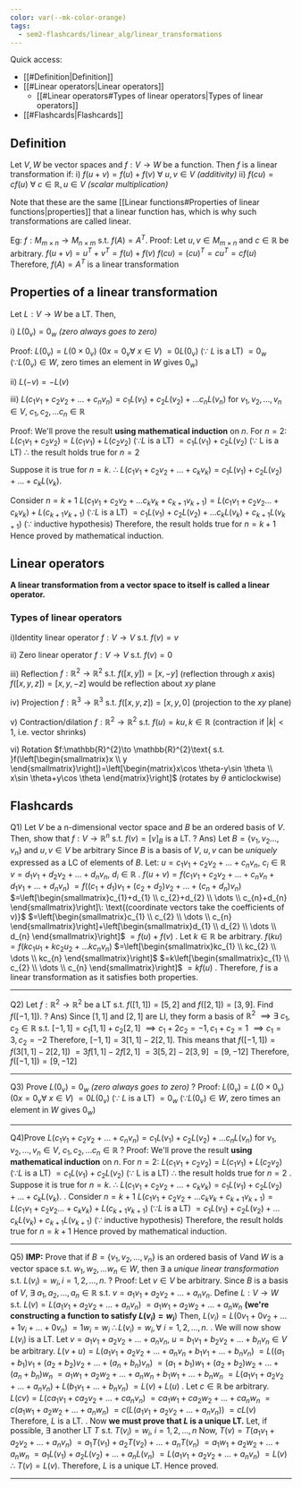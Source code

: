 ```yaml
---
color: var(--mk-color-orange)
tags:
  - sem2-flashcards/linear_alg/linear_transformations
---
```

Quick access:
- [[#Definition|Definition]]
- [[#Linear operators|Linear operators]]
	- [[#Linear operators#Types of linear operators|Types of linear operators]]
- [[#Flashcards|Flashcards]]


## Definition
Let $V,W$ be vector spaces and $f:V\to W$ be a function. Then $f$ is a linear transformation if:
i) $f(u+v)=f(u)+f(v)\:\forall\: u,v \in V$ *(additivity)*
ii) $f(cu)=cf(u)\:\forall\:c\in \mathbb{R},u \in V$ *(scalar multiplication)* 

Note that these are the same [[Linear functions#Properties of linear functions|properties]] that a linear function has, which is why such transformations are called linear.

Eg: $f: M_{m\times n}\to M_{n\times m}$ s.t. $f(A)=A^T$.
Proof: Let $u,v \in M_{m\times n}$ and $c\in \mathbb{R}$ be arbitrary.
$f(u+v)=u^{T}+v^{T}=f(u)+f(v)$
$f(cu)=(cu)^T=cu^T=cf(u)$
Therefore, $f(A)=A^T$ is a linear transformation

## Properties of a linear transformation
Let $L:V\to W$ be a LT. Then,

i) $L(0_{v})=0_{w}$ *(zero always goes to zero)*

Proof: $L(0_{v})=L(0\times0_{v})$ ($0x=0_{v}\forall\:x \in V$)
$=0L(0_{v})$ ($\because$ $L$ is a LT)
$=0_{w}$ ($\because L(0_{v})\in W$, zero times an element in $W$ gives $0_{w}$)

ii) $L(-v)=-L(v)$

iii) $L(c_{1}v_{1}+c_{2}v_{2}+\dots+c_{n}v_{n})=c_{1}L(v_{1})+c_{2}L(v_{2})+\dots c_{n}L(v_{n})$ for $v_{1},v_{2},\dots,v_{n} \in V$, $c_{1},c_{2},\dots c_{n}\in \mathbb{R}$

Proof: We'll prove the result **using mathematical induction** on $n$.
For $n=2$:
$L(c_{1}v_{1}+c_{2}v_{2})=L(c_{1}v_{1})+L(c_{2}v_{2})$ ($\because L$ is a LT)
$=c_{1}L(v_{1})+c_{2}L(v_{2})$ ($\because$ L is a LT)
$\therefore$ the result holds true for $n=2$

Suppose it is true for $n=k$.
$\therefore$ $L(c_{1}v_{1}+c_{2}v_{2}+\dots+c_{k}v_{k})=c_{1}L(v_{1})+c_{2}L(v_{2})+\dots+c_{k}L(v_{k})$.

Consider $n=k+1$
$L(c_{1}v_{1}+c_{2}v_{2}+\dots c_{k}v_{k}+c_{k+1}v_{k+1})=L(c_{1}v_{1}+c_{2}v_{2}\dots+c_{k}v_{k})+L(c_{k+1}v_{k+1})$  ($\because L$ is a LT)
$=c_{1}L(v_{1})+c_{2}L(v_{2})+\dots c_{k}L(v_{k})+c_{k+1}L(v_{k+1})$ ($\because$ inductive hypothesis)
Therefore, the result holds true for $n=k+1$
Hence proved by mathematical induction.



## Linear operators
**A linear transformation from a vector space to itself is called a linear operator.** 

### Types of linear operators
i)Identity linear operator
$f:V\to V \:\text{s.t. } f(v)=v$

ii) Zero linear operator
$f: V\to V \text{ s.t. } f(v)=0$

iii) Reflection
$f:\mathbb{R}^{2}\to \mathbb{R}^{2} \text{ s.t. } f([x,y])=[x,-y]$ (reflection through $x$ axis)
$f([x,y,z])=[x,y,-z]$ would be reflection about $xy$ plane

iv) Projection
$f: \mathbb{R}^{3}\to \mathbb{R}^{3}\text{ s.t. }f([x,y,z])=[x,y,0]$ (projection to the $xy$ plane)

v) Contraction/dilation
$f: \mathbb{R}^{2}\to \mathbb{R}^{2} \text{ s.t. }f(u)=ku, k\in \mathbb{R}$ (contraction if $|k| <1$, i.e. vector shrinks)

vi) Rotation
$f:\mathbb{R}^{2}\to \mathbb{R}^{2}\text{ s.t. }f(\left[\begin{smallmatrix}x \\ y \end{smallmatrix}\right])=\left[\begin{matrix}x\cos \theta-y\sin \theta \\ x\sin \theta+y\cos \theta \end{matrix}\right]$ (rotates by $\theta$ anticlockwise)





## Flashcards
Q1) Let $V$ be a n-dimensional vector space and $B$ be an ordered basis of $V$. Then, show that $f:V\to \mathbb{R}^n$ s.t. $f(v)=[v]_{B}$ is a LT.
?
Ans) Let $B=\{v_{1},v_{2}\dots,v_{n}\}$ and $u,v\in V$ be arbitrary
Since $B$ is a basis of $V$, $u,v$ can be *uniquely* expressed as a LC of elements of $B$. Let:
$u=c_{1}v_{1}+c_{2}v_{2}+\dots+c_{n}v_{n}, \:c_{i}\in \mathbb{R}$
$v=d_{1}v_{1}+d_{2}v_{2}+\dots+d_{n}v_{n},\: d_{i}\in \mathbb{R}$
.
$f(u+v)=f(c_{1}v_{1}+c_{2}v_{2}+\dots+c_{n}v_{n}+d_{1}v_{1}+\dots+d_{n}v_{n})$
$=f((c_{1}+d_{1})v_{1}+(c_{2}+d_{2})v_{2}+\dots+(c_{n}+d_{n})v_{n})$
$=\left[\begin{smallmatrix}c_{1}+d_{1} \\ c_{2}+d_{2} \\ \dots \\ c_{n}+d_{n} \end{smallmatrix}\right]\: \text{(coordinate vectors take the coefficients of v)}$
$=\left[\begin{smallmatrix}c_{1} \\ c_{2} \\ \dots \\ c_{n} \end{smallmatrix}\right]+\left[\begin{smallmatrix}d_{1} \\ d_{2} \\ \dots \\ d_{n} \end{smallmatrix}\right]$
$=f(u)+f(v)$
.
Let $k \in \mathbb{R}$ be arbitrary.
$f(ku)=f(kc_{1}u_{1}+kc_{2}u_{2}+\dots kc_{n}v_{n})$
$=\left[\begin{smallmatrix}kc_{1} \\ kc_{2} \\ \dots \\ kc_{n} \end{smallmatrix}\right]$
$=k\left[\begin{smallmatrix}c_{1} \\ c_{2} \\ \dots \\ c_{n} \end{smallmatrix}\right]$
$=kf(u)$
.
Therefore, $f$ is a linear transformation as it satisfies both properties.
<div style='border-top: 1px solid; width: 100%; margin-top:3px; margin-bottom: 0px;'></div>

Q2) Let $f:\mathbb{R}^{2}\to \mathbb{R}^{2}$ be a LT s.t. $f([1,1])=[5,2]$ and $f([2,1])=[3,9]$. Find $f([-1,1])$.
?
Ans) Since $[1,1]$ and $[2,1]$ are LI, they form a basis of $\mathbb{R}^{2}$
$\implies \exists \:c_{1},c_{2} \in \mathbb{R} \text{ s.t. }[-1,1]=c_{1}[1,1]+c_{2}[2,1]$
$\implies c_{1}+2c_{2}=-1,c_{1}+c_{2}=1$
$\implies c_{1}=3,c_{2}=-2$
Therefore, $[-1,1]=3[1,1]-2[2,1]$. This means that $f([-1,1])=f(3[1,1]-2[2,1])$
$=3f[1,1]-2f[2,1]$
$=3[5,2]-2[3,9]$
$=[9,-12]$
Therefore, $f([-1,1])=[9,-12]$
<div style='border-top: 1px solid; width: 100%; margin-top:3px; margin-bottom: 0px;'></div>

Q3) Prove $L(0_{v})=0_{w}$ *(zero always goes to zero)*
?
Proof: $L(0_{v})=L(0\times0_{v})$ ($0x=0_{v}\forall\:x \in V$)
$=0L(0_{v})$ ($\because$ $L$ is a LT)
$=0_{w}$ ($\because L(0_{v})\in W$, zero times an element in $W$ gives $0_{w}$)
<div style='border-top: 1px solid; width: 100%; margin-top:3px; margin-bottom: 0px;'></div>

Q4)Prove $L(c_{1}v_{1}+c_{2}v_{2}+\dots+c_{n}v_{n})=c_{1}L(v_{1})+c_{2}L(v_{2})+\dots c_{n}L(v_{n})$ for $v_{1},v_{2},\dots,v_{n} \in V$, $c_{1},c_{2},\dots c_{n}\in \mathbb{R}$
?
Proof: We'll prove the result **using mathematical induction** on $n$.
For $n=2$:
$L(c_{1}v_{1}+c_{2}v_{2})=L(c_{1}v_{1})+L(c_{2}v_{2})$ ($\because L$ is a LT)
$=c_{1}L(v_{1})+c_{2}L(v_{2})$ ($\because$ L is a LT)
$\therefore$ the result holds true for $n=2$
.
Suppose it is true for $n=k$.
$\therefore$ $L(c_{1}v_{1}+c_{2}v_{2}+\dots+c_{k}v_{k})=c_{1}L(v_{1})+c_{2}L(v_{2})+\dots+c_{k}L(v_{k})$.
.
Consider $n=k+1$
$L(c_{1}v_{1}+c_{2}v_{2}+\dots c_{k}v_{k}+c_{k+1}v_{k+1})=L(c_{1}v_{1}+c_{2}v_{2}\dots+c_{k}v_{k})+L(c_{k+1}v_{k+1})$  ($\because L$ is a LT)
$=c_{1}L(v_{1})+c_{2}L(v_{2})+\dots c_{k}L(v_{k})+c_{k+1}L(v_{k+1})$ ($\because$ inductive hypothesis)
Therefore, the result holds true for $n=k+1$
Hence proved by mathematical induction.
<div style='border-top: 1px solid; width: 100%; margin-top:3px; margin-bottom: 0px;'></div>

Q5) **IMP:** Prove that if $B=\{v_{1},v_{2},\dots,v_{n}\}$ is an ordered basis of $V$and $W$ is a vector space s.t. $w_{1},w_{2},\dots w_{n}\in W$, then $\exists$ a *unique linear transformation* s.t. $L(v_{i})=w_{i}, i=1,2,\dots,n$.
?
Proof: Let $v \in V$ be arbitrary. Since $B$ is a basis of $V$, $\exists\:a_{1},a_{2},\dots,a_{n}\in \mathbb{R}$ s.t. $v=a_{1}v_{1}+a_{2}v_{2}+\dots+a_{n}v_{n}$.
Define $L:V\to W$ s.t. 
$L(v)=L(a_{1}v_{1}+a_{2}v_{2}+\dots+a_{n}v_{n})$
$=a_{1}w_{1}+a_{2}w_{2}+\dots+a_{n}w_{n}$ **(we're constructing a function to satisfy $L(v_{i})=w_{i}$**)
Then, $L(v_{i})=L(0v_{1}+0v_{2}+\dots+1v_{i}+\dots+0v_{n})$
$=1w_{i}=w_{i}$
$\therefore L(v_{i})=w_{i},\forall\:i=1,2,\dots,n$.
.
We will now show $L(v_{i})$ is a LT. Let $v=a_{1}v_{1}+a_{2}v_{2}+\dots+a_{n}v_{n}$, $u=b_{1}v_{1}+b_{2}v_{2}+\dots+b_{n}v_{n} \in V$ be arbitrary.
$L(v+u)=L(a_{1}v_{1}+a_{2}v_{2}+\dots+a_{n}v_{n}+b_{1}v_{1}+\dots+b_{n}v_{n})$
$=L((a_{1}+b_{1})v_{1}+(a_{2}+b_{2})v_{2}+\dots+(a_{n}+b_{n})v_{n})$
$=(a_{1}+b_{1})w_{1}+(a_{2}+b_{2})w_{2}+\dots+(a_{n}+b_{n})w_{n}$
$=a_{1}w_{1}+a_{2}w_{2}+\dots+a_{n}w_{n}+b_{1}w_{1}+\dots+b_{n}w_{n}$
$=L(a_{1}v_{1}+a_{2}v_{2}+\dots+a_{n}v_{n})+L(b_{1}v_{1}+\dots+b_{n}v_{n})$
$=L(v)+L(u)$
.
Let $c \in \mathbb{R}$ be arbitrary.
$L(cv)=L(ca_{1}v_{1}+ca_{2}v_{2}+\dots+ca_{n}v_{n})$
$=ca_{1}w_{1}+ca_{2}w_{2}+\dots+ca_{n}w_{n}$
$=c(a_{1}w_{1}+a_{2}w_{2}+\dots+a_{n}w_{n})$
$=c(L(a_{1}v_{1}+a_{2}v_{2}+\dots+a_{n}v_{n}))$
$=cL(v)$
Therefore, $L$ is a LT.
.
Now **we must prove that $L$ is a unique LT.** Let, if possible, $\exists$ another LT $T$ s.t. $T(v_{i})=w_{i},\:i=1,2,\dots,n$
Now, $T(v)=T(a_{1}v_{1}+a_{2}v_{2}+\dots+a_{n}v_{n})$
$=a_{1}T(v_{1})+a_{2}T(v_{2})+\dots+a_{n}T(v_{n})$
$=a_{1}w_{1}+a_{2}w_{2}+\dots+a_{n}w_{n}$
$=a_{1}L(v_{1})+a_{2}L(v_{2})+\dots+a_{n}L(v_{n})$
$= L(a_{1}v_{1}+a_{2}v_{2}+\dots+a_{n}v_{n})$
$=L(v)$
$\therefore\: T(v)=L(v)$. Therefore, $L$ is a unique LT.
Hence proved.
<div style='border-top: 1px solid; width: 100%; margin-top:3px; margin-bottom: 0px;'></div>

